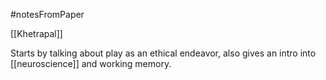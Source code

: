#notesFromPaper 

[[Khetrapal]]

Starts by talking about play as an ethical endeavor, also gives an intro into [[neuroscience]] and working memory.
